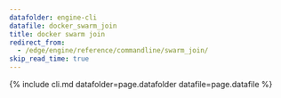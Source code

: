 ```yaml
---
datafolder: engine-cli
datafile: docker_swarm_join
title: docker swarm join
redirect_from:
  - /edge/engine/reference/commandline/swarm_join/
skip_read_time: true
---
```

<!--
This page is automatically generated from Docker's source code. If you want to
suggest a change to the text that appears here, open a ticket or pull request
in the source repository on GitHub:

https://github.com/docker/cli
-->

{% include cli.md datafolder=page.datafolder datafile=page.datafile %}
